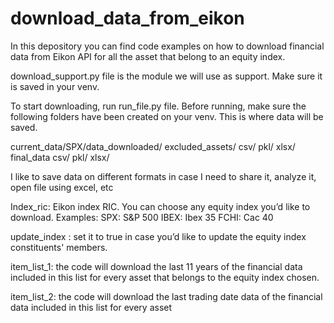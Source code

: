 # download_data_from_eikon
In this depository you can find code examples on how to download financial data from Eikon API for all the asset that belong to an equity index. 

download_support.py file is the module we will use as support. Make sure it is saved in your venv. 

To start downloading, run run_file.py file. Before running, make sure the following folders have been created on your venv. This is where data will be saved.  

current_data/SPX/data_downloaded/ 
  excluded_assets/ 
    csv/ 
    pkl/ 
    xlsx/ 
  final_data 
    csv/ 
    pkl/ 
    xlsx/ 

I like to save data on different formats in case I need to share it, analyze it, open file using excel, etc 

Index_ric: Eikon index RIC. You can choose any equity index you’d like to download. Examples: 
    SPX: S&P 500 
    IBEX: Ibex 35 
    FCHI: Cac 40 

update_index : set it to true in case you’d like to update the equity index constituents' members.  

item_list_1: the code will download the last 11 years of the financial data included in this list for every asset that belongs to the equity index chosen.

item_list_2: the code will download the last trading date data of the financial data included in this list for every asset 
 
